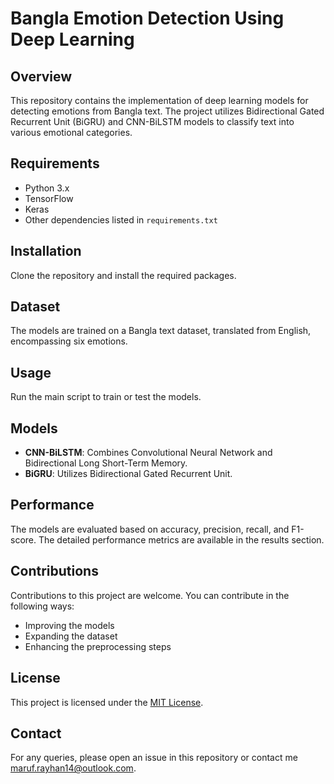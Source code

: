 # Bangla Emotion Detection Using Deep Learning

## Overview
This repository contains the implementation of deep learning models for detecting emotions from Bangla text. The project utilizes Bidirectional Gated Recurrent Unit (BiGRU) and CNN-BiLSTM models to classify text into various emotional categories.

## Requirements
- Python 3.x
- TensorFlow
- Keras
- Other dependencies listed in `requirements.txt`

## Installation
Clone the repository and install the required packages.


## Dataset
The models are trained on a Bangla text dataset, translated from English, encompassing six emotions.

## Usage
Run the main script to train or test the models.


## Models
- **CNN-BiLSTM**: Combines Convolutional Neural Network and Bidirectional Long Short-Term Memory.
- **BiGRU**: Utilizes Bidirectional Gated Recurrent Unit.

## Performance
The models are evaluated based on accuracy, precision, recall, and F1-score. The detailed performance metrics are available in the results section.

## Contributions
Contributions to this project are welcome. You can contribute in the following ways:
- Improving the models
- Expanding the dataset
- Enhancing the preprocessing steps

## License
This project is licensed under the [MIT License](LICENSE).

## Contact
For any queries, please open an issue in this repository or contact me maruf.rayhan14@outlook.com.

